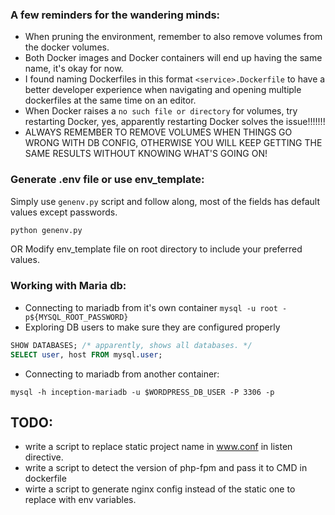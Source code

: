 ### A few reminders for the wandering minds:

- When pruning the environment, remember to also remove volumes from the docker volumes.
- Both Docker images and Docker containers will end up having the same name, it's okay for now.
- I found naming Dockerfiles in this format `<service>.Dockerfile` to have a better developer experience when navigating and opening multiple dockerfiles at the same time on an editor.
- When Docker raises a `no such file or directory` for volumes, try restarting Docker, yes, apparently restarting Docker solves the issue!!!!!!!
- ALWAYS REMEMBER TO REMOVE VOLUMES WHEN THINGS GO WRONG WITH DB CONFIG, OTHERWISE YOU WILL KEEP GETTING THE SAME RESULTS WITHOUT KNOWING WHAT'S GOING ON!

### Generate .env file or use env_template:
Simply use `genenv.py` script and follow along, most of the fields has default values except passwords.
```bash
python genenv.py
```
OR
Modify env_template file on root directory to include your preferred values.


### Working with Maria db:
- Connecting to mariadb from it's own container
    `mysql -u root -p${MYSQL_ROOT_PASSWORD}`
- Exploring DB users to make sure they are configured properly
```sql
SHOW DATABASES; /* apparently, shows all databases. */
SELECT user, host FROM mysql.user;
```

- Connecting to mariadb from another container:

`mysql -h inception-mariadb -u $WORDPRESS_DB_USER -P 3306 -p`


## TODO:
- write a script to replace static project name in www.conf in listen directive.
- write a script to detect the version of php-fpm and pass it to CMD in dockerfile
- wirte a script to generate nginx config instead of the static one to replace with env variables.
